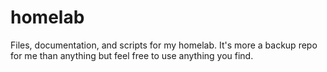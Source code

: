 # homelab
Files, documentation, and scripts for my homelab.  It's more a backup repo for me than anything but feel free to use anything you find.
